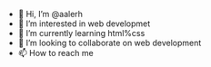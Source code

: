 - 👋 Hi, I’m @aalerh
- 👀 I’m interested in web developmet
- 🌱 I’m currently learning html%css
- 💞️ I’m looking to collaborate on web development 
- 📫 How to reach me 

<!---
aalerh/aalerh is a ✨ special ✨ repository because its `README.md` (this file) appears on your GitHub profile.
You can click the Preview link to take a look at your changes.
--->
